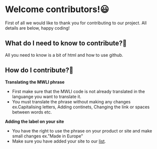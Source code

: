 # Welcome contributors!😃
First of all we would like to thank you for contributing to our project. All details are below, happy coding!

## What do I need to know to contribute?🤔
All you need to know is a bit of html and how to use github. 

## How do I contribute?🔨
__Translating the MWLI phrase__
- First make sure that the MWLI code is not already translated in the languange you want to translate it.
- You must translate the phrase without making any changes ex.Capitalising letters, Adding continets, Changing the link or spaces between words etc.

__Adding the label on your site__
- You have the right to use the phrase on your product or site and make small changes ex."Made in Europe"
- Make sure you have added your site to our [list](madewithlovein.org/projects.html).
